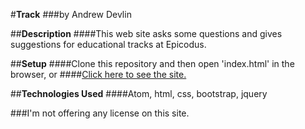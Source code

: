 #**Track**
###by Andrew Devlin

##**Description**
####This web site asks some questions and gives suggestions for educational tracks at Epicodus.

##**Setup**
####Clone this repository and then open 'index.html' in the browser, or
####[Click here to see the site.](https://AndrewDevlin.github.io/Tracks)

##**Technologies Used**
####Atom, html, css, bootstrap, jquery

###I'm not offering any license on this site.
